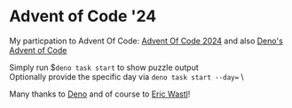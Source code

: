 # Advent of Code '24

My particpation to Advent Of Code: [Advent Of Code 2024](https://adventofcode.com/2024) and also [Deno's Advent of Code](https://deno.com/blog/advent-of-code-2024)

Simply run $`deno task start` to show puzzle output\
Optionally provide the specific day via `deno task start --day=` \

Many thanks to [Deno](https://deno.com) and of course to [Eric Wastl](https://was.tl/)!
